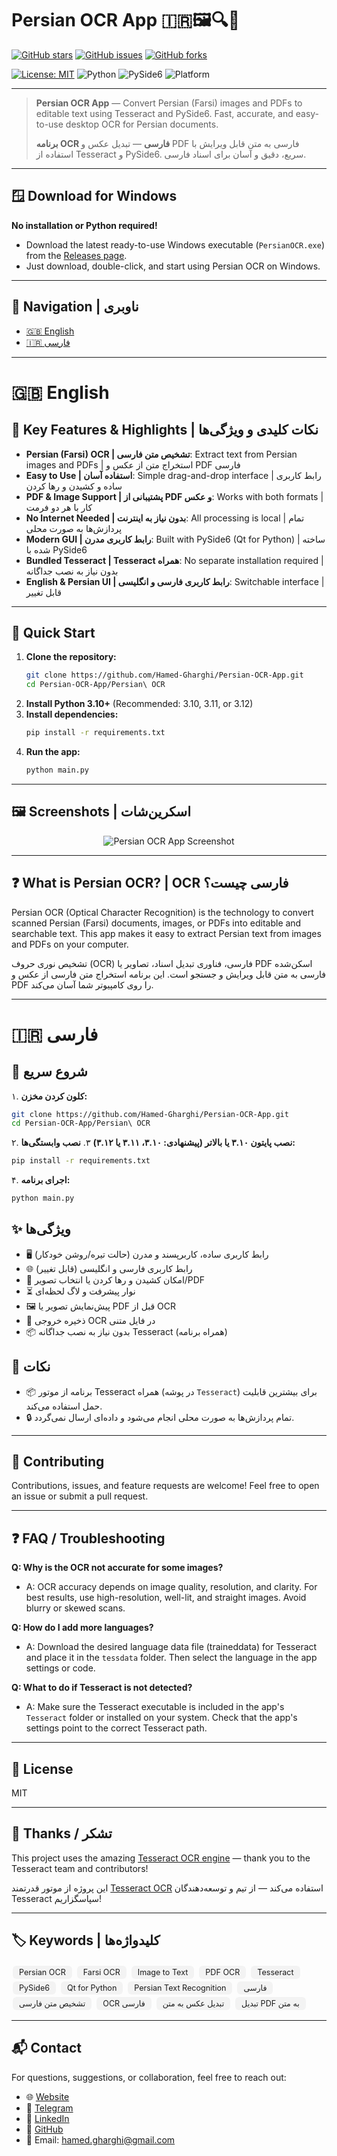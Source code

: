 # Persian OCR App 🇮🇷🖼️🔍📝

[![GitHub stars](https://img.shields.io/github/stars/Hamed-Gharghi/Persian-OCR-App?style=social)](https://github.com/Hamed-Gharghi/Persian-OCR-App/stargazers)
[![GitHub issues](https://img.shields.io/github/issues/Hamed-Gharghi/Persian-OCR-App)](https://github.com/Hamed-Gharghi/Persian-OCR-App/issues)
[![GitHub forks](https://img.shields.io/github/forks/Hamed-Gharghi/Persian-OCR-App?style=social)](https://github.com/Hamed-Gharghi/Persian-OCR-App/network/members)

[![License: MIT](https://img.shields.io/badge/License-MIT-yellow.svg)](./LICENSE)
![Python](https://img.shields.io/badge/Python-3.10%2B-blue?logo=python)
![PySide6](https://img.shields.io/badge/PySide6-Qt%20for%20Python-green?logo=qt)
![Platform](https://img.shields.io/badge/Platform-Windows%20%7C%20Linux-lightgrey?logo=windows&logoColor=white)

---

> **Persian OCR App** — Convert Persian (Farsi) images and PDFs to editable text using Tesseract and PySide6. Fast, accurate, and easy-to-use desktop OCR for Persian documents.
> 
> **برنامه OCR فارسی** — تبدیل عکس و PDF فارسی به متن قابل ویرایش با استفاده از Tesseract و PySide6. سریع، دقیق و آسان برای اسناد فارسی.

---

## 🪟 Download for Windows

**No installation or Python required!**
- Download the latest ready-to-use Windows executable (`PersianOCR.exe`) from the [Releases page](https://github.com/Hamed-Gharghi/Persian-OCR-App/releases).
- Just download, double-click, and start using Persian OCR on Windows.

---

## 📑 Navigation | ناوبری
- [🇬🇧 English](#english)
- [🇮🇷 فارسی](#persian)

---

<a name="english"></a>
# 🇬🇧 English

## 🔑 Key Features & Highlights | نکات کلیدی و ویژگی‌ها
- **Persian (Farsi) OCR | تشخیص متن فارسی**: Extract text from Persian images and PDFs | استخراج متن از عکس و PDF فارسی
- **Easy to Use | استفاده آسان**: Simple drag-and-drop interface | رابط کاربری ساده و کشیدن و رها کردن
- **PDF & Image Support | پشتیبانی از PDF و عکس**: Works with both formats | کار با هر دو فرمت
- **No Internet Needed | بدون نیاز به اینترنت**: All processing is local | تمام پردازش‌ها به صورت محلی
- **Modern GUI | رابط کاربری مدرن**: Built with PySide6 (Qt for Python) | ساخته شده با PySide6
- **Bundled Tesseract | Tesseract همراه**: No separate installation required | بدون نیاز به نصب جداگانه
- **English & Persian UI | رابط کاربری فارسی و انگلیسی**: Switchable interface | قابل تغییر

---

## 🚀 Quick Start
1. **Clone the repository:**
   ```bash
   git clone https://github.com/Hamed-Gharghi/Persian-OCR-App.git
   cd Persian-OCR-App/Persian\ OCR
   ```
2. **Install Python 3.10+** (Recommended: 3.10, 3.11, or 3.12)
3. **Install dependencies:**
   ```bash
   pip install -r requirements.txt
   ```
4. **Run the app:**
   ```bash
   python main.py
   ```

---

## 🖼️ Screenshots | اسکرین‌شات
<p align="center">
  <img src="https://github.com/Hamed-Gharghi/Persian-OCR-App/blob/main/assets/image.png?raw=true" alt="Persian OCR App Screenshot" />
</p>

---

## ❓ What is Persian OCR? | OCR فارسی چیست؟
Persian OCR (Optical Character Recognition) is the technology to convert scanned Persian (Farsi) documents, images, or PDFs into editable and searchable text. This app makes it easy to extract Persian text from images and PDFs on your computer.

تشخیص نوری حروف (OCR) فارسی، فناوری تبدیل اسناد، تصاویر یا PDF اسکن‌شده فارسی به متن قابل ویرایش و جستجو است. این برنامه استخراج متن فارسی از عکس و PDF را روی کامپیوتر شما آسان می‌کند.

---

<a name="persian"></a>
# 🇮🇷 فارسی

## 🚀 شروع سریع
۱. **کلون کردن مخزن:**
   ```bash
   git clone https://github.com/Hamed-Gharghi/Persian-OCR-App.git
   cd Persian-OCR-App/Persian\ OCR
   ```
۲. **نصب پایتون ۳.۱۰ یا بالاتر (پیشنهادی: ۳.۱۰، ۳.۱۱ یا ۳.۱۲)**
۳. **نصب وابستگی‌ها:**
   ```bash
   pip install -r requirements.txt
   ```
۴. **اجرای برنامه:**
   ```bash
   python main.py
   ```

## ✨ ویژگی‌ها
- 🖥️ رابط کاربری ساده، کاربرپسند و مدرن (حالت تیره/روشن خودکار)
- 🌐 رابط کاربری فارسی و انگلیسی (قابل تغییر)
- 📂 امکان کشیدن و رها کردن یا انتخاب تصویر/PDF
- ⏳ نوار پیشرفت و لاگ لحظه‌ای
- 🖼️ پیش‌نمایش تصویر یا PDF قبل از OCR
- 💾 ذخیره خروجی OCR در فایل متنی
- 📦 بدون نیاز به نصب جداگانه Tesseract (همراه برنامه)

## 📝 نکات
- 📦 برنامه از موتور Tesseract همراه (در پوشه `Tesseract`) برای بیشترین قابلیت حمل استفاده می‌کند.
- 🔒 تمام پردازش‌ها به صورت محلی انجام می‌شود و داده‌ای ارسال نمی‌گردد.

---

## 🤝 Contributing

Contributions, issues, and feature requests are welcome!
Feel free to open an issue or submit a pull request.

---

## ❓ FAQ / Troubleshooting

**Q: Why is the OCR not accurate for some images?**
- A: OCR accuracy depends on image quality, resolution, and clarity. For best results, use high-resolution, well-lit, and straight images. Avoid blurry or skewed scans.

**Q: How do I add more languages?**
- A: Download the desired language data file (traineddata) for Tesseract and place it in the `tessdata` folder. Then select the language in the app settings or code.

**Q: What to do if Tesseract is not detected?**
- A: Make sure the Tesseract executable is included in the app's `Tesseract` folder or installed on your system. Check that the app's settings point to the correct Tesseract path.

---

## 📄 License
MIT

---

## 🙏 Thanks / تشکر
This project uses the amazing [Tesseract OCR engine](https://github.com/tesseract-ocr/tesseract) — thank you to the Tesseract team and contributors!

این پروژه از موتور قدرتمند [Tesseract OCR](https://github.com/tesseract-ocr/tesseract) استفاده می‌کند — از تیم و توسعه‌دهندگان Tesseract سپاسگزاریم!

---

## 🏷️ Keywords | کلیدواژه‌ها

<span style="display:inline-block;background:#f3f3f3;border-radius:6px;padding:3px 10px;margin:2px 2px;font-size:90%;">Persian OCR</span>
<span style="display:inline-block;background:#f3f3f3;border-radius:6px;padding:3px 10px;margin:2px 2px;font-size:90%;">Farsi OCR</span>
<span style="display:inline-block;background:#f3f3f3;border-radius:6px;padding:3px 10px;margin:2px 2px;font-size:90%;">Image to Text</span>
<span style="display:inline-block;background:#f3f3f3;border-radius:6px;padding:3px 10px;margin:2px 2px;font-size:90%;">PDF OCR</span>
<span style="display:inline-block;background:#f3f3f3;border-radius:6px;padding:3px 10px;margin:2px 2px;font-size:90%;">Tesseract</span>
<span style="display:inline-block;background:#f3f3f3;border-radius:6px;padding:3px 10px;margin:2px 2px;font-size:90%;">PySide6</span>
<span style="display:inline-block;background:#f3f3f3;border-radius:6px;padding:3px 10px;margin:2px 2px;font-size:90%;">Qt for Python</span>
<span style="display:inline-block;background:#f3f3f3;border-radius:6px;padding:3px 10px;margin:2px 2px;font-size:90%;">Persian Text Recognition</span>
<span style="display:inline-block;background:#f3f3f3;border-radius:6px;padding:3px 10px;margin:2px 2px;font-size:90%;">فارسی</span>
<span style="display:inline-block;background:#f3f3f3;border-radius:6px;padding:3px 10px;margin:2px 2px;font-size:90%;">تشخیص متن فارسی</span>
<span style="display:inline-block;background:#f3f3f3;border-radius:6px;padding:3px 10px;margin:2px 2px;font-size:90%;">OCR فارسی</span>
<span style="display:inline-block;background:#f3f3f3;border-radius:6px;padding:3px 10px;margin:2px 2px;font-size:90%;">تبدیل عکس به متن</span>
<span style="display:inline-block;background:#f3f3f3;border-radius:6px;padding:3px 10px;margin:2px 2px;font-size:90%;">تبدیل PDF به متن</span>

---

## 📬 Contact
For questions, suggestions, or collaboration, feel free to reach out:
- 🌐 [Website](https://hamedgh2k04.ir/)
- 💬 [Telegram](https://t.me/Hamedgh_2k04)
- 💼 [LinkedIn](https://www.linkedin.com/in/hamed-gharghi-7b137b364)
- 🐙 [GitHub](https://github.com/Hamed-Gharghi)
- 📧 Email: hamed.gharghi@gmail.com
